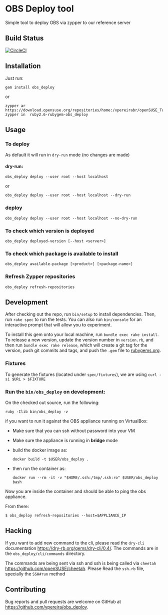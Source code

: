 # OBS Deploy tool

Simple tool to deploy OBS via zypper to our reference server

## Build Status
[![CircleCI](https://circleci.com/gh/vpereira/obs_deploy.svg?style=svg)](https://app.circleci.com/pipelines/github/vpereira/obs_deploy)


## Installation

Just run:

```
gem install obs_deploy
```

or

```
zypper ar https://download.opensuse.org/repositories/home:/vpereirabr/openSUSE_Tumbleweed/home:vpereirabr.repo
zypper in  ruby2.6-rubygem-obs_deploy
```

## Usage



### To deploy

As default it will run in `dry-run` mode (no changes are made)

#### dry-run:

`obs_deploy deploy --user root --host localhost`

or 

`obs_deploy deploy --user root --host localhost --dry-run`

### deploy

`obs_deploy deploy --user root --host localhost --no-dry-run`



### To check which version is deployed

`obs_deploy deployed-version [--host <server>]`

### To check which package is available to install

`obs_deploy available-package [<product>] [<package-name>]`

### Refresh Zypper repositories

`obs_deploy refresh-repositories`

## Development

After checking out the repo, run `bin/setup` to install dependencies. Then, run `rake spec` to run the tests. You can also run `bin/console` for an interactive prompt that will allow you to experiment.

To install this gem onto your local machine, run `bundle exec rake install`. To release a new version, update the version number in `version.rb`, and then run `bundle exec rake release`, which will create a git tag for the version, push git commits and tags, and push the `.gem` file to [rubygems.org](https://rubygems.org).

### Fixtures

To generate the fixtures (located under `spec/fixtures`), we are using `curl -si $URL > $FIXTURE` 

### Run the `bin/obs_deploy` on development:

On the checked out source, run the following:

`ruby -Ilib bin/obs_deploy -v`

if you want to run it against the OBS appliance running on VirtualBox:

- Make sure that you can ssh without password into your VM
- Make sure the appliance is running in __bridge__ mode
- build the docker image as:
  
  ```
  docker build -t $USER/obs_deploy .
  ```

- then run the container as:

    ```
    docker run --rm -it -v "$HOME/.ssh:/tmp/.ssh:ro" $USER/obs_deploy bash
    ```
Now you are inside the container and should be able to ping the obs appliance.

From there:

```
$ obs_deploy refresh-repositories --host=$APPLIANCE_IP
```


## Hacking

If you want to add new command to the cli, please read the `dry-cli` documentation https://dry-rb.org/gems/dry-cli/0.4/. The commands are in the `obs_deploy/cli/commands` directory.

The commands are being sent via ssh and ssh is being called via `cheetah` https://github.com/openSUSE/cheetah. Please Read the `ssh.rb` file, specially the `SSH#run` method

## Contributing

Bug reports and pull requests are welcome on GitHub at https://github.com/vpereira/obs_deploy.
